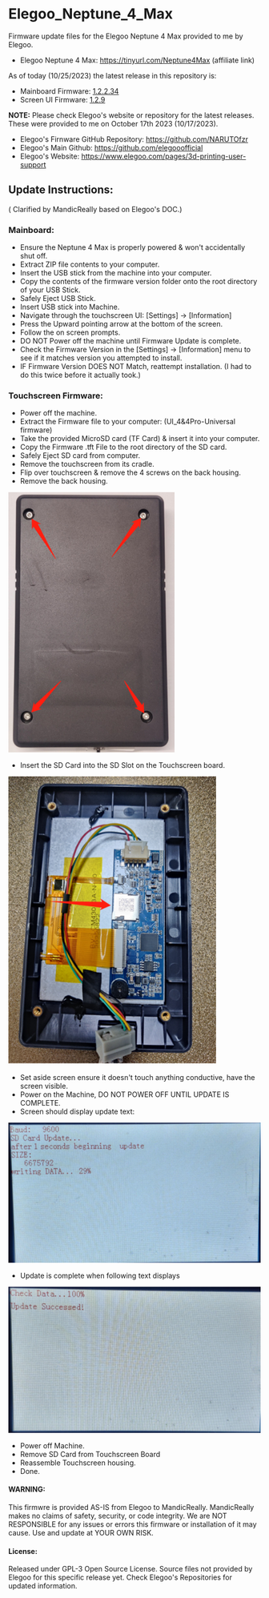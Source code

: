 # Elegoo_Neptune_4_Max

Firmware update files for the Elegoo Neptune 4 Max provided to me by Elegoo.
- Elegoo Neptune 4 Max: https://tinyurl.com/Neptune4Max (affiliate link)

As of today (10/25/2023) the latest release in this repository is:
- Mainboard Firmware: [1.2.2.34](4max-Firmware/1.2.2.34/ELEGOO_UPDATE_DIR)
- Screen UI Firmware: [1.2.9](UI_Touchscreen_Firmware_N4Max/ui_1.2.9_20230926.tft)
 
**NOTE:** Please check Elegoo's website or repository for the latest releases. These were provided to me on October 17th 2023 (10/17/2023).
- Elegoo's Firnware GitHub Repository: https://github.com/NARUTOfzr
- Elegoo's Main Github: https://github.com/elegooofficial
- Elegoo's Website: https://www.elegoo.com/pages/3d-printing-user-support

<h2>Update Instructions:</h2> ( Clarified by MandicReally based on Elegoo's DOC.)

<h3>Mainboard:</h3>

- Ensure the Neptune 4 Max is properly powered & won't accidentally shut off.
- Extract ZIP file contents to your computer.
- Insert the USB stick from the machine into your computer.
- Copy the contents of the firmware version folder onto the root directory of your USB Stick.
- Safely Eject USB Stick.
- Insert USB stick into Machine.
- Navigate through the touchscreen UI: [Settings] -> [Information]
- Press the Upward pointing arrow at the bottom of the screen.
- Follow the on screen prompts.
- DO NOT Power off the machine until Firmware Update is complete.
- Check the Firmware Version in the [Settings] -> [Information] menu to see if it matches version you attempted to install.
- IF Firmware Version DOES NOT Match, reattempt installation. (I had to do this twice before it actually took.)

<h3>Touchscreen Firmware:</h3>

- Power off the machine.
- Extract the Firmware file to your computer: (UI_4&4Pro-Universal firmware)
- Take the provided MicroSD card (TF Card) & insert it into your computer.
- Copy the Firmware .tft File to the root directory of the SD card.
- Safely Eject SD card from computer.
- Remove the touchscreen from its cradle.
- Flip over touchscreen & remove the 4 screws on the back housing.
- Remove the back housing.
<img src="/UI_Touchscreen_Firmware_N4Max/Images/Housing01.png" alt="Back Housing" style="max-width: 100%;">

- Insert the SD Card into the SD Slot on the Touchscreen board.
<img src="/UI_Touchscreen_Firmware_N4Max/Images/SD_Slot.png" alt="SD Slot" style="max-width: 100%;">

- Set aside screen ensure it doesn't touch anything conductive, have the screen visible.
- Power on the Machine, DO NOT POWER OFF UNTIL UPDATE IS COMPLETE.
- Screen should display update text:
<img src="/UI_Touchscreen_Firmware_N4Max/Images/Update_01.png" alt="Update Text Start" style="max-width: 100%;">

- Update is complete when following text displays
<img src="/UI_Touchscreen_Firmware_N4Max/Images/Update_02.png" alt="Update Text Complete" style="max-width: 100%;">

- Power off Machine.
- Remove SD Card from Touchscreen Board
- Reassemble Touchscreen housing.
- Done.

<h4>WARNING:</h4> This firmwre is provided AS-IS from Elegoo to MandicReally. MandicReally makes no claims of safety, security, or code integrity. We are NOT RESPONSIBLE for any issues or errors this firmware or installation of it may cause. Use and update at YOUR OWN RISK.

<h4>License:</h4> Released under GPL-3 Open Source License. Source files not provided by Elegoo for this specific release yet. Check Elegoo's Repositories for updated information.

